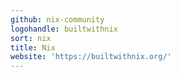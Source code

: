 ```yaml
---
github: nix-community
logohandle: builtwithnix
sort: nix
title: Nix
website: 'https://builtwithnix.org/'
---
```

